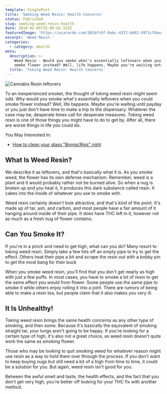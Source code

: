 ```yaml
---
template: SinglePost
title: 'Smoking Weed Resin: Health Concerns'
status: Published
slug: smoking-weed-resin-health
date: 2018-02-05T15:09:02.533Z
featuredImage: 'https://ucarecdn.com/501bfc9f-0abc-4372-b462-d971cf8aea28/'
excerpt: 'Weed Resin '
categories:
  - category: Health
meta:
  description: >-
    Weed Resin - Would you smoke what's essentially leftovers when you could
    smoke flower instead? Well, life happens. Maybe you're waiting until payday.
  title: 'Toking Weed Resin: Health Concerns'
---
```

![Cannabis Resin leftovers ](https://ucarecdn.com/646f6d7a-6ec2-426b-8e82-e09a54c7d723/)

To an inexperienced smoker, the thought of toking weed resin might seem odd. Why would you smoke what's essentially leftovers when you could smoke flower instead? Well, life happens. Maybe you're waiting until payday or you just don't have time to make a trip to the dispensary. Whatever the case may be, desperate times call for desperate measures. Toking weed resin is one of those things you might have to do to get by. After all, there are worse things in life you could do.

You May Interested In:

* [How to clean your glass "Bongs/Rigs" right](https://weedshome.com/how-to-clean-a-bong-and-other-glass)

## What Is Weed Resin?

We describe it as leftovers, and that's basically what it is. As you smoke weed, the flower has its own defense mechanism. Remember, weed is a plant and it would probably rather not be burned alive. So when a nug is broken up and you heat it, it produces this dark substance called resin. It cakes into the inside of whatever you use to smoke with.

Weed resin certainly doesn't look attractive, and that's kind of the point. It's made up of tar, ash, and carbon, and most people have a fair amount of it hanging around inside of their pipe. It does have THC left in it, however not as much as a fresh nug of flower contains.

<div data-mantis-zone="captain-jack"></div>
<script>window.mantis.push(['display', 'refresh', 'captain-jack']);</script>


## Can You Smoke It?

If you're in a pinch and need to get high, what can you do? Many resort to toking weed resin. Simply take a few hits off an empty pipe to try to get the effect. Others heat their pipe a bit and scrape the resin out with a bobby pin to get the most bang for their buck

When you smoke weed resin, you'll find that you don't get nearly as high with just a few puffs. In most cases, you have to smoke a lot of resin to get the same effect you would from flower. Some people use the same pipe to smoke it while others enjoy rolling it into a joint. There are rumors of being able to make a resin tea, but people claim that it also makes you very ill.

## It Is Unhealthy!

Toking weed resin brings the same health concerns as any other type of smoking, and then some. Because it's basically the equivalent of smoking straight tar, your lungs aren't going to be happy. If you're looking for a certain type of high, it's also not a great choice, as weed resin doesn't quite work the same as smoking flower.

Those who may be looking to quit smoking weed for whatever reason might use resin as a way to hold them over through the process. If you don't want to keep buying nugs but still need a bit of a high from time to time, it could be a solution for you. But again, weed resin isn't good for you.

Between the awful smell and taste, the health effects, and the fact that you don't get very high, you're better off looking for your THC fix with another method.
